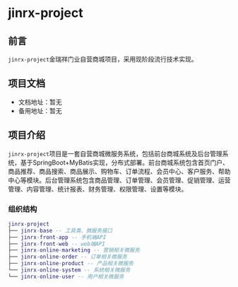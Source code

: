 # jinrx-project

## 前言

`jinrx-project`金瑞祥门业自营商城项目，采用现阶段流行技术实现。

## 项目文档

- 文档地址：暂无
- 备用地址：暂无

## 项目介绍

`jinrx-project`项目是一套自营商城微服务系统，包括前台商城系统及后台管理系统，基于SpringBoot+MyBatis实现，分布式部署。前台商城系统包含首页门户、商品推荐、商品搜索、商品展示、购物车、订单流程、会员中心、客户服务、帮助中心等模块。后台管理系统包含商品管理、订单管理、会员管理、促销管理、运营管理、内容管理、统计报表、财务管理、权限管理、设置等模块。

### 组织结构

``` lua
jinrx-project
├── jinrx-base -- 工具类、微服务接口
├── jinrx-front-app -- 手机端API
├── jinrx-front-web -- web端API
├── jinrx-online-marketing -- 营销相关微服务
├── jinrx-online-order -- 订单相关微服务
├── jinrx-online-product -- 产品相关微服务
└── jinrx-online-system -- 系统相关微服务
└── jinrx-online-user -- 用户相关微服务
```